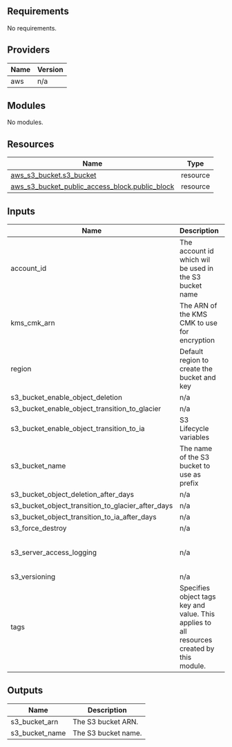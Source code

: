 ## Requirements

No requirements.

## Providers

| Name | Version |
|------|---------|
| aws | n/a |

## Modules

No modules.

## Resources

| Name | Type |
|------|------|
| [aws_s3_bucket.s3_bucket](https://registry.terraform.io/providers/hashicorp/aws/latest/docs/resources/s3_bucket) | resource |
| [aws_s3_bucket_public_access_block.public_block](https://registry.terraform.io/providers/hashicorp/aws/latest/docs/resources/s3_bucket_public_access_block) | resource |

## Inputs

| Name | Description | Type | Default | Required |
|------|-------------|------|---------|:--------:|
| account\_id | The account id which wil be used in the S3 bucket name | `any` | n/a | yes |
| kms\_cmk\_arn | The ARN of the KMS CMK to use for encryption | `any` | n/a | yes |
| region | Default region to create the bucket and key | `any` | n/a | yes |
| s3\_bucket\_enable\_object\_deletion | n/a | `bool` | `false` | no |
| s3\_bucket\_enable\_object\_transition\_to\_glacier | n/a | `bool` | `true` | no |
| s3\_bucket\_enable\_object\_transition\_to\_ia | S3 Lifecycle variables | `bool` | `true` | no |
| s3\_bucket\_name | The name of the S3 bucket to use as prefix | `any` | n/a | yes |
| s3\_bucket\_object\_deletion\_after\_days | n/a | `number` | `1095` | no |
| s3\_bucket\_object\_transition\_to\_glacier\_after\_days | n/a | `number` | `365` | no |
| s3\_bucket\_object\_transition\_to\_ia\_after\_days | n/a | `number` | `90` | no |
| s3\_force\_destroy | n/a | `bool` | `false` | no |
| s3\_server\_access\_logging | n/a | `map` | ```{ "target_bucket": "", "target_prefix": "" }``` | no |
| s3\_versioning | n/a | `bool` | `true` | no |
| tags | Specifies object tags key and value. This applies to all resources created by this module. | `map` | `{}` | no |

## Outputs

| Name | Description |
|------|-------------|
| s3\_bucket\_arn | The S3 bucket ARN. |
| s3\_bucket\_name | The S3 bucket name. |
